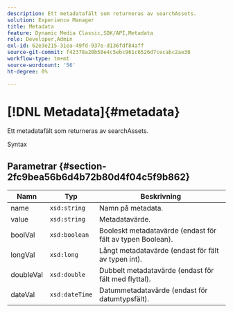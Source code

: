 ```yaml
---
description: Ett metadatafält som returneras av searchAssets.
solution: Experience Manager
title: Metadata
feature: Dynamic Media Classic,SDK/API,Metadata
role: Developer,Admin
exl-id: 62e3e215-31ea-49fd-937e-d136fdf84aff
source-git-commit: f42378a20b58e4c5ebc961c6526d7cecabc2ae38
workflow-type: tm+mt
source-wordcount: '56'
ht-degree: 0%

---
```


# [!DNL Metadata]{#metadata}

Ett metadatafält som returneras av searchAssets.

Syntax

## Parametrar {#section-2fc9bea56b6d4b72b80d4f04c5f9b862}

| Namn | Typ | Beskrivning |
|---|---|---|
| name | `xsd:string` | Namn på metadata. |
| value | `xsd:string` | Metadatavärde. |
| boolVal | `xsd:boolean` | Booleskt metadatavärde (endast för fält av typen Boolean). |
| longVal | `xsd:long` | Långt metadatavärde (endast för fält av typen int). |
| doubleVal | `xsd:double` | Dubbelt metadatavärde (endast för fält med flyttal). |
| dateVal | `xsd:dateTime` | Datummetadatavärde (endast för datumtypsfält). |

